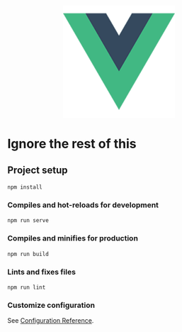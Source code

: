 <div align="center">
    <img width="50%" src="src/assets/logo.png" alt="logo">
</div>

# Ignore the rest of this

## Project setup
```
npm install
```

### Compiles and hot-reloads for development
```
npm run serve
```

### Compiles and minifies for production
```
npm run build
```

### Lints and fixes files
```
npm run lint
```

### Customize configuration
See [Configuration Reference](https://cli.vuejs.org/config/).
